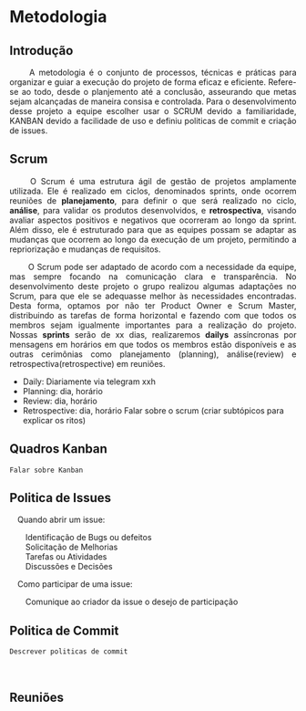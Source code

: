 # Metodologia

## Introdução
   <p style="text-align: justify;">&emsp;&emsp; A metodologia é o conjunto de processos, técnicas e práticas para organizar e guiar a execução do projeto de forma eficaz e eficiente. Refere-se ao todo, desde o planjemento até a conclusão, asseurando que metas sejam alcançadas de maneira consisa e controlada. Para o desenvolvimento desse projeto a equipe escolher usar o SCRUM devido a familiaridade, KANBAN devido a facilidade de uso e definiu politicas de commit e criação de issues. </p>

## Scrum
<p style="text-align: justify;">
    &emsp;&emsp; O Scrum é uma estrutura ágil de gestão de projetos amplamente utilizada. Ele é realizado em ciclos, denominados sprints, onde ocorrem reuniões de <b>planejamento</b>, para definir o que será realizado no ciclo, <b>análise</b>, para validar os produtos desenvolvidos, e <b> retrospectiva</b>, visando avaliar aspectos positivos e negativos que ocorreram ao longo da sprint. Além disso, ele é estruturado para que as equipes possam se adaptar as mudanças que ocorrem ao longo da execução de um projeto, permitindo a repriorização e mudanças de requisitos.
</p>
<p style="text-align: justify;">
    &emsp;&emsp; O Scrum pode ser adaptado de acordo com a necessidade da equipe, mas sempre focando na comunicação clara e transparência. No desenvolvimento deste projeto o grupo realizou algumas adaptações no Scrum, para que ele se adequasse melhor às necessidades encontradas. Desta forma, optamos por não ter Product Owner e Scrum Master, distribuindo as tarefas de forma horizontal e fazendo com que todos os membros sejam igualmente importantes para a realização do projeto. Nossas <b>sprints</b> serão de xx dias, realizaremos <b>dailys</b> assíncronas por mensagens em horários em que todos os membros estão disponíveis e as outras cerimônias como planejamento (planning), análise(review) e retrospectiva(retrospective) em reuniões.
</p>

- Daily: Diariamente via telegram xxh
- Planning: dia, horário
- Review: dia, horário
- Retrospective: dia, horário
Falar sobre o scrum (criar subtópicos para explicar os ritos)

## Quadros Kanban
    Falar sobre Kanban

## Politica de Issues 
<p style="text-align: justify;">&emsp;Quando abrir um issue:</p>
&emsp;&emsp;Identificação de Bugs ou defeitos<br>
&emsp;&emsp;Solicitação de Melhorias<br>
&emsp;&emsp;Tarefas ou Atividades<br>
&emsp;&emsp;Discussões e Decisões<br>
<p style="text-align: justify;">&emsp;Como participar de uma issue:</p>
&emsp;&emsp;Comunique ao criador da issue o desejo de participação<br>


## Politica de Commit
    Descrever politicas de commit
<p style="text-align: justify;">&emsp;&emsp;</p>

## Reuniões
